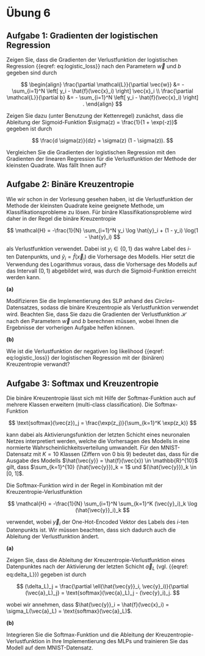 # Übung 6

## Aufgabe 1: Gradienten der logistischen Regression

<!--- ANCHOR: aufgabe_1 --->
Zeigen Sie, dass die Gradienten der Verlustfunktion der logistischen Regression {{eqref: eq:logistic_loss}} 
nach den Parametern $\vec{w}$ und $b$ gegeben sind durch

$$
\begin{align}
    \frac{\partial \mathcal{L}}{\partial \vec{w}} &= - \sum_{i=1}^N \left[ y_i - \hat{f}(\vec{x}_i) \right] \vec{x}_i \\
    \frac{\partial \mathcal{L}}{\partial b} &= - \sum_{i=1}^N \left[ y_i - \hat{f}(\vec{x}_i) \right] .
\end{align}
$$

Zeigen Sie dazu (unter Benutzung der Kettenregel) zunächst, dass die Ableitung der Sigmoid-Funktion 
$\sigma(z) = \frac{1}{1 + \exp(-z)}$ gegeben ist durch 

$$
    \frac{d \sigma(z)}{dz} = \sigma(z) (1 - \sigma(z)).
$$

Vergleichen Sie die Gradienten der logistischen Regression mit den Gradienten der linearen Regression 
für die Verlustfunktion der Methode der kleinsten Quadrate. Was fällt Ihnen auf?
<!--- ANCHOR_END: aufgabe_1 --->

## Aufgabe 2: Binäre Kreuzentropie

<!--- ANCHOR: aufgabe_2 --->
Wie wir schon in der Vorlesung gesehen haben, ist die Verlustfunktion der Methode der kleinsten 
Quadrate keine geeignete Methode, um Klassifikationsprobleme zu lösen. Für binäre 
Klassifikationsprobleme wird daher in der Regel die binäre Kreuzentropie 

$$
    \mathcal{H} = -\frac{1}{N} \sum_{i=1}^N y_i \log \hat{y}_i + (1 - y_i) \log(1 - \hat{y}_i)
$$

als Verlustfunktion verwendet. Dabei ist $y_i \in \{0, 1\}$ das wahre Label des $i$-ten Datenpunkts, 
und $\hat{y}_i = \hat{f}(\vec{x}_i)$ die Vorhersage des Modells. Hier setzt die Verwendung des Logarithmus 
voraus, dass die Vorhersage des Modells auf das Intervall $(0, 1)$ abgebildet wird, 
was durch die Sigmoid-Funktion erreicht werden kann.

**(a)**

Modifizieren Sie die Implementierung des SLP anhand des *Circles*-Datensatzes, sodass die 
binäre Kreuzentropie als Verlustfunktion verwendet wird. Beachten Sie, dass Sie dazu die 
Gradienten der Verlustfunktion $\mathcal{H}$ nach den Parametern $\vec{w}$ und $b$ berechnen 
müssen, wobei Ihnen die Ergebnisse der vorherigen Aufgabe helfen können.

**(b)**

Wie ist die Verlustfunktion der negativen log likelihood {{eqref: eq:logistic_loss}} 
der logistischen Regression mit der (binären) Kreuzentropie verwandt?
<!--- ANCHOR_END: aufgabe_2 --->

## Aufgabe 3: Softmax und Kreuzentropie

<!--- ANCHOR: aufgabe_3 --->
Die binäre Kreuzentropie lässt sich mit Hilfe der Softmax-Funktion auch auf mehrere Klassen 
erweitern (multi-class classification). Die Softmax-Funktion 

$$
    \text{softmax}(\vec{z})_j = \frac{\exp(z_j)}{\sum_{k=1}^K \exp(z_k)}
$$

kann dabei als Aktivierungsfunktion der letzten Schicht eines neuronalen Netzes interpretiert werden, 
welche die Vorhersagen des Modells in eine normierte Wahrscheinlichkeitsverteilung umwandelt. 
Für den MNIST-Datensatz mit $K = 10$ Klassen (Ziffern von 0 bis 9) bedeutet das, 
dass für die Ausgabe des Modells $\hat{\vec{y}} = \hat{f}(\vec{x}) \in \mathbb{R}^{10}$ 
gilt, dass $\sum_{k=1}^{10} (\hat{\vec{y}})_k = 1$ und $(\hat{\vec{y}})_k \in [0, 1]$.

Die Softmax-Funktion wird in der Regel in Kombination mit der Kreuzentropie-Verlustfunktion 

$$
    \mathcal{H} = -\frac{1}{N} \sum_{i=1}^N \sum_{k=1}^K (\vec{y}_i)_k \log (\hat{\vec{y}}_i)_k
$$

verwendet, wobei $\vec{y}_i$ der One-Hot-Encoded Vektor des Labels des $i$-ten Datenpunkts ist.
Wir müssen beachten, dass sich dadurch auch die Ableitung der Verlustfunktion ändert.

**(a)**

Zeigen Sie, dass die Ableitung der Kreuzentropie-Verlustfunktion eines Datenpunktes
nach der Aktivierung der letzten Schicht $\vec{a}_L$ (vgl. {{eqref: eq:delta_L}}) gegeben ist durch

$$
    (\delta_L)_j = \frac{\partial \ell(\hat{\vec{y}}_i, \vec{y}_i)}{\partial (\vec{a}_L)_j} = \text{softmax}(\vec{a}_L)_j - (\vec{y}_i)_j.
$$

wobei wir annehmen, dass $\hat{\vec{y}}_i = \hat{f}(\vec{x}_i) = \sigma_L(\vec{a}_L) = \text{softmax}(\vec{a}_L)$.

**(b)**

Integrieren Sie die Softmax-Funktion und die Ableitung der Kreuzentropie-Verlustfunktion in Ihre 
Implementierung des MLPs und trainieren Sie das Modell auf dem MNIST-Datensatz. 

